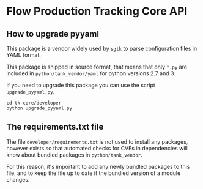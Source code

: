 # Flow Production Tracking Core API

## How to upgrade pyyaml

This package is a vendor widely used by `sgtk` to parse configuration files
in YAML format.

This package is shipped in source format, that means that only `*.py` are
included in `python/tank_vendor/yaml` for python versions 2.7 and 3.

If you need to upgrade this package you can use the script `upgrade_pyyaml.py`.

```shell
cd tk-core/developer
python upgrade_pyyaml.py
```


## The requirements.txt file

The file `developer/requirements.txt` is not used to install any packages,
however exists so that automated checks for CVEs in dependencies will know about
bundled packages in `python/tank_vendor`.

For this reason, it's important to add any newly bundled packages to this file,
and to keep the file up to date if the bundled version of a module changes.
